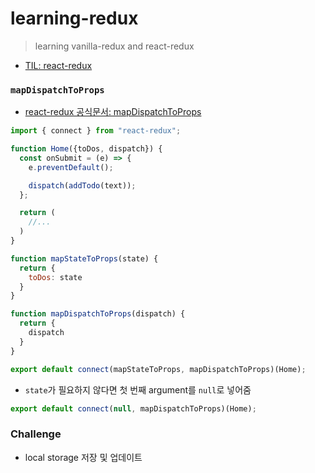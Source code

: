# learning-redux

> learning vanilla-redux and react-redux

- [TIL: react-redux](https://broooksy.tistory.com/category/TIL/react-redux)


### `mapDispatchToProps`

- [react-redux 공식문서: mapDispatchToProps](https://react-redux.js.org/using-react-redux/connect-mapdispatch)

```javascript
import { connect } from "react-redux";

function Home({toDos, dispatch}) {
  const onSubmit = (e) => {
    e.preventDefault();

    dispatch(addTodo(text));
  };

  return (
    //...
  )
}

function mapStateToProps(state) {
  return {
    toDos: state
  }
}

function mapDispatchToProps(dispatch) {
  return {
    dispatch
  }
}

export default connect(mapStateToProps, mapDispatchToProps)(Home);

```

- `state`가 필요하지 않다면 첫 번째 argument를 `null`로 넣어줌

```jsx
export default connect(null, mapDispatchToProps)(Home);
```

### Challenge

- local storage 저장 및 업데이트

